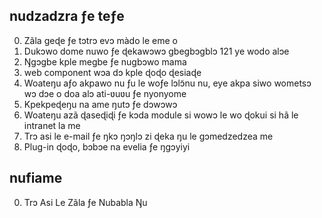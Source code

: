 ## nudzadzra ƒe teƒe

0. Zãla geɖe ƒe tɔtrɔ evɔ màdo le eme o
1. Dukɔwo dome nuwo ƒe ɖekawɔwɔ gbegbɔgblɔ 121 ye wodo alɔe
2. Ŋgɔgbe kple megbe ƒe nugbɔwo mama
3. web component wɔa dɔ kple ɖoɖo ɖesiaɖe
4. Woateŋu aƒo akpawo nu ƒu le woƒe lɔlɔ̃nu nu, eye akpa siwo wometsɔ wɔ dɔe o doa alɔ ati-ʋuʋu ƒe nyonyome
5. Kpekpeɖeŋu na ame ŋutɔ ƒe dɔwɔwɔ
6. Woateŋu azã ɖaseɖiɖi ƒe kɔda module si wowɔ le wo ɖokui si hã le intranet la me
7. Trɔ asi le e-mail ƒe ŋkɔ ŋɔŋlɔ zi ɖeka ŋu le gɔmedzedzea me
8. Plug-in ɖoɖo, bɔbɔe na evelia ƒe ŋgɔyiyi

## nufiame

0. Trɔ Asi Le Zãla ƒe Nubabla Ŋu
